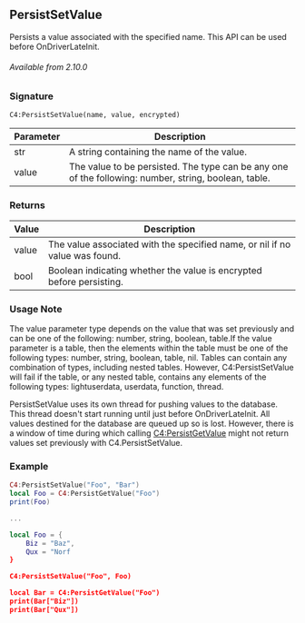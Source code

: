 ## PersistSetValue

Persists a value associated with the specified name. This API can be used before OnDriverLateInit.

###### Available from 2.10.0

### Signature

`C4:PersistSetValue(name, value, encrypted) `


| Parameter | Description |
| --- | --- |
| str | A string containing the name of the value. |
| value | The value to be persisted. The type can be any one of the following: number, string, boolean, table. |


### Returns

| Value | Description |
| --- | --- |
| value |  The value associated with the specified name, or nil if no value was found. |
| bool | Boolean indicating whether the value is encrypted before persisting. |


### Usage Note

The value parameter type depends on the value that was set previously and can be one of the following: number, string, boolean, table.If the value parameter is a table, then the elements within the table must be one of the following types: number, string, boolean, table, nil. Tables can contain any combination of types, including nested tables. However, C4:PersistSetValue will fail if the table, or any nested table, contains any elements of the following types: lightuserdata, userdata, function, thread.


PersistSetValue uses its own thread for pushing values to the database. This thread doesn't start running until just before OnDriverLateInit. All values destined for the database are queued up so is lost. However, there is a window of time during which calling [C4:PersistGetValue][1] might not return values set previously with C4.PersistSetValue.


### Example

```lua
C4:PersistSetValue("Foo", "Bar")
local Foo = C4:PersistGetValue("Foo")
print(Foo)

...

local Foo = {
    Biz = "Baz",
    Qux = "Norf
}

C4:PersistSetValue("Foo", Foo)

local Bar = C4:PersistGetValue("Foo")
print(Bar["Biz"])
print(Bar["Qux"])
```

[1]:	https://control4.github.io/docs-driverworks-api/#persistgetvalue
